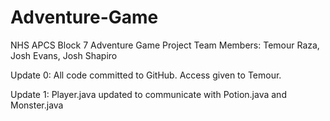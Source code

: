 Adventure-Game
==============

NHS APCS Block 7 Adventure Game Project
Team Members: Temour Raza, Josh Evans, Josh Shapiro

Update 0:
All code committed to GitHub.  Access given to Temour.

Update 1:
Player.java updated to communicate with Potion.java and Monster.java
